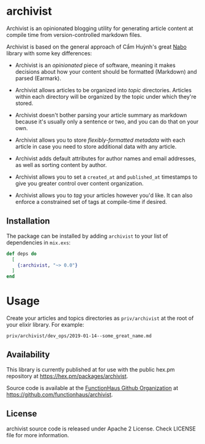 # archivist

Archivist is an opinionated blogging utility for generating article content
at compile time from version-controlled markdown files.

Archivist is based on the general approach of Cẩm Huỳnh's great
[Nabo](https://github.com/qcam/nabo) library with some key differences:

* Archivist is an *opinionated* piece of software, meaning it makes decisions
about how your content should be formatted (Markdown) and parsed (Earmark).

* Archivist allows articles to be organized into *topic* directories. Articles
within each directory will be organized by the topic under which they're stored.

* Archivist doesn't bother parsing your article summary as markdown because
it's usually only a sentence or two, and you can do that on your own.

* Archivist allows you to store *flexibly-formatted metadata* with each article
in case you need to store additional data with any article.

* Archivist adds default attributes for author names and email addresses, as
well as sorting content by author.

* Archivist allows you to set a `created_at` and `published_at` timestamps to
give you greater control over content organization.

* Archivist allows you to *tag* your articles however you'd like. It can also
enforce a constrained set of tags at compile-time if desired.

## Installation

The package can be installed by adding `archivist` to your list of
dependencies in `mix.exs`:

```elixir
def deps do
  [
    {:archivist, "~> 0.0"}
  ]
end
```

# Usage

Create your articles and topics directories as `priv/archivist` at the root of
your elixir library. For example:

`priv/archivist/dev_ops/2019-01-14--some_great_name.md`

## Availability

This library is currently published at for use with the public hex.pm
repository at https://hex.pm/packages/archivist.

Source code is available at the [FunctionHaus Github Organization](
https://github.com/functionhaus) at
https://github.com/functionhaus/archivist.


## License

archivist source code is released under Apache 2 License.
Check LICENSE file for more information.
